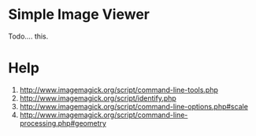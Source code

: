 Simple Image Viewer
=================
Todo.... this.

Help
====
1. http://www.imagemagick.org/script/command-line-tools.php
2. http://www.imagemagick.org/script/identify.php
3. http://www.imagemagick.org/script/command-line-options.php#scale
4. http://www.imagemagick.org/script/command-line-processing.php#geometry
